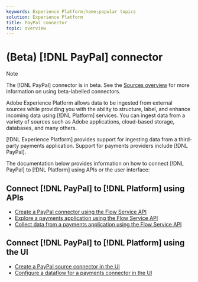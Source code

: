 ```yaml
---
keywords: Experience Platform;home;popular topics
solution: Experience Platform
title: PayPal connector
topic: overview
---
```


# (Beta) [!DNL PayPal] connector

>[!NOTE]
>The [!DNL PayPal] connector is in beta. See the [Sources overview](../../home.md#terms-and-conditions) for more information on using beta-labelled connectors.

Adobe Experience Platform allows data to be ingested from external sources while providing you with the ability to structure, label, and enhance incoming data using [!DNL Platform] services. You can ingest data from a variety of sources such as Adobe applications, cloud-based storage, databases, and many others.

[!DNL Experience Platform] provides support for ingesting data from a third-party payments application. Support for payments providers include [!DNL PayPal].

The documentation below provides information on how to connect [!DNL PayPal] to [!DNL Platform] using APIs or the user interface:

## Connect [!DNL PayPal] to [!DNL Platform] using APIs

- [Create a PayPal connector using the Flow Service API](../../tutorials/api/create/payments/paypal.md)
- [Explore a payments application using the Flow Service API](../../tutorials/api/explore/payments.md)
- [Collect data from a payments application using the Flow Service API](../../tutorials/api/collect/payments.md)

## Connect [!DNL PayPal] to [!DNL Platform] using the UI

- [Create a PayPal source connector in the UI](../../tutorials/ui/create/payments/paypal.md)
- [Configure a dataflow for a payments connector in the UI](../../tutorials/ui/dataflow/payments.md)